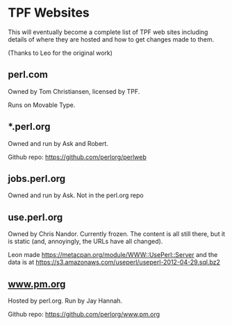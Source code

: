 TPF Websites
============

This will eventually become a complete list of TPF web sites including details
of where they are hosted and how to get changes made to them.

(Thanks to Leo for the original work)

perl.com
--------

Owned by Tom Christiansen, licensed by TPF.

Runs on Movable Type.

*.perl.org
----------

Owned and run by Ask and Robert.

Github repo: https://github.com/perlorg/perlweb

jobs.perl.org
-------------

Owned and run by Ask. Not in the perl.org repo

use.perl.org
------------

Owned by Chris Nandor. Currently frozen. The content is all still there,
but it is static (and, annoyingly, the URLs have all changed).

Leon made https://metacpan.org/module/WWW::UsePerl::Server and the data is at
https://s3.amazonaws.com/useperl/useperl-2012-04-29.sql.bz2

www.pm.org
----------

Hosted by perl.org. Run by Jay Hannah.

Github repo: https://github.com/perlorg/www.pm.org

